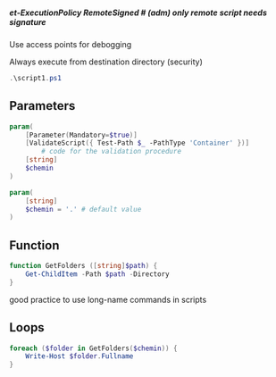 ##### et-ExecutionPolicy RemoteSigned # (adm) only remote script needs signature

Use access points for debogging

Always execute from destination directory (security) 

```powershell
.\script1.ps1
```

## Parameters

```powershell
param(
	[Parameter(Mandatory=$true)]
	[ValidateScript({ Test-Path $_ -PathType 'Container' })]
		# code for the validation procedure
	[string]
	$chemin
)
```

```powershell
param(
	[string]
	$chemin = '.' # default value
)
```

## Function

```powershell
function GetFolders ([string]$path) {
	Get-ChildItem -Path $path -Directory
}
```

good practice to use long-name commands in scripts

##  Loops

```powershell
foreach ($folder in GetFolders($chemin)) {
    Write-Host $folder.Fullname
}
```